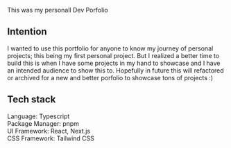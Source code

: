 This was my personall Dev Porfolio

## Intention

I wanted to use this portfolio for anyone to know my journey of personal projects; this being my first personal project. But I realized a better time to build this is when I have some projects in my hand to showcase and I have an intended audience to show this to. Hopefully in future this will refactored or archived for a new and better porfolio to showcase tons of projects :)

## Tech stack

Language: Typescript <br>
Package Manager: pnpm <br>
UI Framework: React, Next.js <br>
CSS Framework: Tailwind CSS <br>
